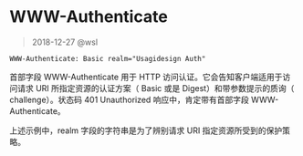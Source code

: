 # WWW-Authenticate

> 2018-12-27 @wsl

```
WWW-Authenticate: Basic realm="Usagidesign Auth"
```

首部字段 WWW-Authenticate 用于 HTTP 访问认证。它会告知客户端适用于访问请求 URI 所指定资源的认证方案（ Basic 或是 Digest）和带参数提示的质询（ challenge）。状态码 401 Unauthorized 响应中，肯定带有首部字段 WWW-Authenticate。

上述示例中，realm 字段的字符串是为了辨别请求 URI 指定资源所受到的保护策略。

